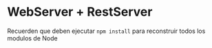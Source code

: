 # WebServer + RestServer

Recuerden que deben ejecutar
``` npm install ```
para reconstruir todos los modulos de Node 